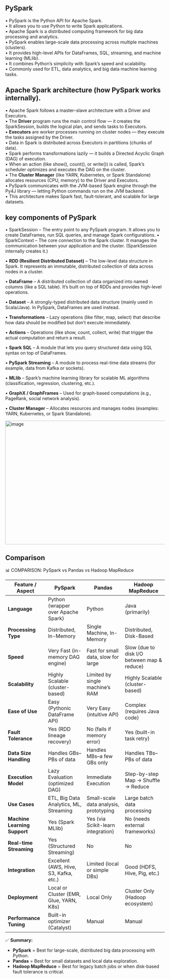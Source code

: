 ## PySpark
• PySpark is the Python API for Apache Spark.  
• It allows you to use Python to write Spark applications.  
• Apache Spark is a distributed computing framework for big data processing and analytics.  
• PySpark enables large-scale data processing across multiple machines (clusters).  
• It provides high-level APIs for DataFrames, SQL, streaming, and machine learning (MLlib).  
• It combines Python’s simplicity with Spark’s speed and scalability.  
• Commonly used for ETL, data analytics, and big data machine learning tasks.

## Apache Spark architecture (how PySpark works internally).
• Apache Spark follows a master–slave architecture with a Driver and Executors.  
• The **Driver** program runs the main control flow — it creates the SparkSession, builds the logical plan, and sends tasks to Executors.  
• **Executors** are worker processes running on cluster nodes — they execute the tasks assigned by the Driver.  
• Data in Spark is distributed across Executors in partitions (chunks of data).  
• Spark performs transformations lazily — it builds a Directed Acyclic Graph (DAG) of execution.  
• When an action (like show(), count(), or write()) is called, Spark’s scheduler optimizes and executes the DAG on the cluster.  
• The **Cluster Manager** (like YARN, Kubernetes, or Spark Standalone) allocates resources (CPU, memory) to the Driver and Executors.  
• PySpark communicates with the JVM-based Spark engine through the Py4J library — letting Python commands run on the JVM backend.  
• This architecture makes Spark fast, fault-tolerant, and scalable for large datasets.

## key components of PySpark
• SparkSession – The entry point to any PySpark program. 
                     It allows you to create DataFrames, run SQL queries, and manage Spark configurations.
• SparkContext – The core connection to the Spark cluster. 
                    It manages the communication between your application and the cluster. (SparkSession internally creates it.)
                    
• **RDD (Resilient Distributed Dataset)** – The low-level data structure in Spark. 
                                            It represents an immutable, distributed collection of data across nodes in a cluster.
                                            
• **DataFrame** – A distributed collection of data organized into named columns (like a SQL table). 
                  It’s built on top of RDDs and provides high-level operations.
                  
• **Dataset** – A strongly-typed distributed data structure (mainly used in Scala/Java). 
                In PySpark, DataFrames are used instead.
                
• **Transformations** – Lazy operations (like filter, map, select) that describe how data should be modified but don’t execute immediately.

• **Actions** – Operations (like show, count, collect, write) that trigger the actual computation and return a result.

• **Spark SQL** – A module that lets you query structured data using SQL syntax on top of DataFrames.

• **PySpark Streaming** – A module to process real-time data streams (for example, data from Kafka or sockets).

• **MLlib** – Spark’s machine learning library for scalable ML algorithms (classification, regression, clustering, etc.).

• **GraphX / GraphFrames** – Used for graph-based computations (e.g., PageRank, social network analysis).

• **Cluster Manager** – Allocates resources and manages nodes (examples: YARN, Kubernetes, or Spark Standalone).

<img width="887" height="391" alt="image" src="https://github.com/user-attachments/assets/67ca4bbd-00c3-4791-bcff-f4c829c0c13e" />


## Comparison
📊 COMPARISON: PySpark vs Pandas vs Hadoop MapReduce

| Feature / Aspect              | PySpark                                  | Pandas                                  | Hadoop MapReduce                         |
|-------------------------------|-------------------------------------------|------------------------------------------|-------------------------------------------|
| **Language**                  | Python (wrapper over Apache Spark)        | Python                                   | Java (primarily)                          |
| **Processing Type**            | Distributed, In-Memory                    | Single Machine, In-Memory                | Distributed, Disk-Based                   |
| **Speed**                      | Very Fast (in-memory DAG engine)          | Fast for small data, slow for large      | Slow (due to disk I/O between map & reduce) |
| **Scalability**                | Highly Scalable (cluster-based)           | Limited by single machine’s RAM          | Highly Scalable (cluster-based)           |
| **Ease of Use**                | Easy (Pythonic DataFrame API)             | Very Easy (intuitive API)                | Complex (requires Java code)              |
| **Fault Tolerance**            | Yes (RDD lineage recovery)                | No (fails if memory error)               | Yes (built-in task retry)                 |
| **Data Size Handling**         | Handles GBs–PBs of data                  | Handles MBs–a few GBs only              | Handles TBs–PBs of data                  |
| **Execution Model**            | Lazy Evaluation (optimized DAG)           | Immediate Execution                      | Step-by-step Map → Shuffle → Reduce       |
| **Use Cases**                  | ETL, Big Data Analytics, ML, Streaming    | Small-scale data analysis, prototyping   | Large batch data processing               |
| **Machine Learning Support**   | Yes (Spark MLlib)                         | Yes (via Scikit-learn integration)       | No (needs external frameworks)            |
| **Real-time Streaming**        | Yes (Structured Streaming)                | No                                       | No                                        |
| **Integration**                | Excellent (AWS, Hive, S3, Kafka, etc.)    | Limited (local or simple DBs)            | Good (HDFS, Hive, Pig, etc.)              |
| **Deployment**                 | Local or Cluster (EMR, Glue, YARN, K8s)   | Local Only                               | Cluster Only (Hadoop ecosystem)           |
| **Performance Tuning**         | Built-in optimizer (Catalyst)             | Manual                                   | Manual                                   |

✅ **Summary:**
- **PySpark** = Best for large-scale, distributed big data processing with Python.
- **Pandas** = Best for small datasets and local data exploration.
- **Hadoop MapReduce** = Best for legacy batch jobs or when disk-based fault tolerance is critical.






